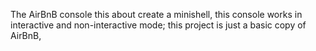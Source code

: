 The AirBnB console this about create a minishell, this console works in interactive and non-interactive mode; this project is just a basic copy of AirBnB, 
